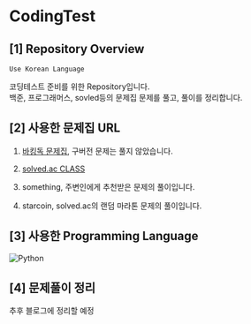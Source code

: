 # CodingTest

## [1] Repository Overview

`Use Korean Language`

코딩테스트 준비를 위한 Repository입니다.  
백준, 프로그래머스, sovled등의 문제집 문제를 풀고, 풀이를 정리합니다.

## [2] 사용한 문제집 URL  

1. [바킹독 문제집](https://www.acmicpc.net/workbook/by/BaaaaaaaaaaarkingDog), 구버전 문제는 풀지 않았습니다.  

2. [solved.ac CLASS](https://solved.ac/class)

3. something, 주변인에게 추천받은 문제의 풀이입니다.

4. starcoin, solved.ac의 랜덤 마라톤 문제의 풀이입니다.

## [3] 사용한 Programming Language

![Python](https://img.shields.io/badge/Python-3776AB?style=flat&logo=Python&logoColor=white)

## [4] 문제풀이 정리

추후 블로그에 정리할 예정